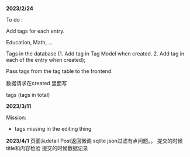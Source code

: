 **2023/2/24**

To do :

Add tags for each entry. 

Education, Math, ...

Tags in the database (1. Add tag in Tag Model when created. 2. Add tag in each of the entry when created);

Pass tags from the tag table to the frontend. 

数据请求在created 里面写

tags (tags in total)




**2023/3/11**

Mission:

- tags missing in the editing thing 

**2023/4/1**
页面从detail Post返回微调
sqlite json过滤有点问题。。
提交的时候title和内容检验
提交的时候数据记录